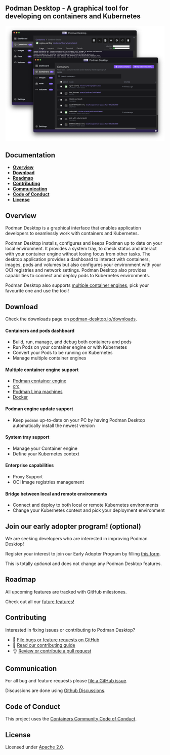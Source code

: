 Podman Desktop - A graphical tool for developing on containers and Kubernetes
---

<p align="center">
  <img alt="Podman Desktop" src="/website/static/img/features/manage-containers.png">
</p>

## Documentation

- [**Overview**](#overview)
- [**Download**](#download)
- [**Roadmap**](#roadmap)
- [**Contributing**](#contributing)
- [**Communication**](#communication)
- [**Code of Conduct**](#code-of-conduct)
- [**License**](#license)

## Overview

Podman Desktop is a graphical interface that enables application developers to seamlessly work with containers and Kubernetes.

Podman Desktop installs, configures and keeps Podman up to date on your local environment. It provides a system tray, to check status and interact with your container engine without losing focus from other tasks. The desktop application provides a dashboard to interact with containers, images, pods and volumes but also configures your environment with your OCI registries and network settings. Podman Desktop also provides capabilities to connect and deploy pods to Kubernetes environments.

Podman Desktop also supports [multiple container engines](#multiple-container-engine-support), pick your favourite one and use the tool!

## Download

Check the downloads page on [podman-desktop.io/downloads](https://podman-desktop.io/downloads).

#### Containers and pods dashboard
* Build, run, manage, and debug both containers and pods
* Run Pods on your container engine or with Kubernetes
* Convert your Pods to be running on Kubernetes
* Manage multiple container engines

#### Multiple container engine support
* [Podman container engine](https://github.com/containers/podman) 
* [crc](https://github.com/code-ready/crc)
* [Podman Lima machines](https://github.com/lima-vm/lima)
* [Docker](https://github.com/moby/moby)

#### Podman engine update support
* Keep `podman` up-to-date on your PC by having Podman Desktop automatically install the newest version

#### System tray support
* Manage your Container engine
* Define your Kubernetes context

#### Enterprise capabilities
* Proxy Support
* OCI Image registries management

#### Bridge between local and remote environments
* Connect and deploy to both local or remote Kubernetes environments
* Change your Kubernetes context and pick your deployment environment

## Join our early adopter program! (optional)

We are seeking developers who are interested in improving Podman Desktop!

Register your interest to join our Early Adopter Program by filling <a href="https://forms.gle/ow73dV7Ce3YLzoXH7" target="_blank">this form</a>.

This is totally *optional* and does not change any Podman Desktop features.


## Roadmap

All upcoming features are tracked with GitHub milestones.

Check out all our [future features!](https://github.com/containers/podman-desktop/milestones)

## Contributing

Interested in fixing issues or contributing to Podman Desktop?
- :bug: [File bugs or feature requests on GitHub](https://github.com/containers/podman-desktop/issues/new/choose)
- :checkered_flag: [Read our contributing guide](./CONTRIBUTING.md)
- :ok_hand: [Review or contribute a pull request](https://github.com/containers/podman-desktop/pulls)

## Communication

For all bug and feature requests please [file a GitHub issue](https://github.com/containers/podman-desktop/issues/new/choose).

Discussions are done using [Github Discussions](https://github.com/containers/podman-desktop/discussions/).

## Code of Conduct

This project uses the [Containers Community Code of Conduct](https://github.com/containers/common/blob/main/CODE-OF-CONDUCT.md).

## License

Licensed under [Apache 2.0](LICENSE).
